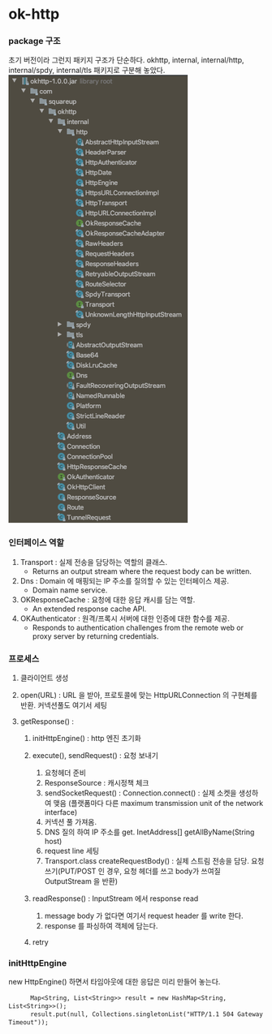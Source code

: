 # ok-http 

### package 구조
초기 버전이라 그런지 패키지 구조가 단순하다. 
okhttp, internal, internal/http, internal/spdy, internal/tls 패키지로 구분해 놓았다. 
![okhttp 패키지 구조](./image/okhttp-package.png)

### 인터페이스 역할
1. Transport : 실제 전송을 담당하는 역할의 클래스. 
    - Returns an output stream where the request body can be written.
2. Dns : Domain 에 매핑되는 IP 주소를 질의할 수 있는 인터페이스 제공.
    - Domain name service.
3. OKResponseCache : 요청에 대한 응답 캐시를 담는 역할.
    - An extended response cache API.
4. OKAuthenticator : 원격/프록시 서버에 대한 인증에 대한 함수를 제공.
    - Responds to authentication challenges from the remote web or proxy server by returning credentials.

### 프로세스
1. 클라이언트 생성
2. open(URL) : URL 을 받아, 프로토콜에 맞는 HttpURLConnection 의 구현체를 반환. 커넥션풀도 여기서 세팅
3. getResponse() : 
    
    1. initHttpEngine() : http 엔진 초기화
    
    2. execute(), sendRequest() : 요청 보내기
        1. 요청헤더 준비
        2. ResponseSource : 캐시정책 체크
        3. sendSocketRequest() : Connection.connect() : 실제 소켓을 생성하여 맺음 (플랫폼마다 다른 maximum transmission unit of the network interface)
        4. 커넥션 풀 가져옴. 
        5. DNS 질의 하여 IP 주소를 get. InetAddress[] getAllByName(String host)
        6. request line 세팅
        7. Transport.class createRequestBody() : 실제 스트림 전송을 담당. 요청 쓰기(PUT/POST 인 경우, 요청 헤더를 쓰고 body가 쓰여질 OutputStream 을 반환)
    
    3.  readResponse() : InputStream 에서 response read 
        1. message body 가 없다면 여기서 request header 를 write 한다.
        2. response 를 파싱하여 객체에 담는다.
    4. retry
    
### initHttpEngine
new HttpEngine() 하면서 타임아웃에 대한 응답은 미리 만들어 놓는다.
```
      Map<String, List<String>> result = new HashMap<String, List<String>>();
      result.put(null, Collections.singletonList("HTTP/1.1 504 Gateway Timeout"));
```
